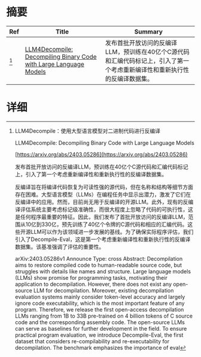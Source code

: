# 摘要

| Ref | Title | Summary |
| --- | --- | --- |
| [^1] | [LLM4Decompile: Decompiling Binary Code with Large Language Models](https://arxiv.org/abs/2403.05286) | 发布首批开放访问的反编译LLM，预训练在40亿个C源代码和汇编代码标记上，引入了第一个考虑重新编译性和重新执行性的反编译数据集。 |

# 详细

[^1]: LLM4Decompile：使用大型语言模型对二进制代码进行反编译

    LLM4Decompile: Decompiling Binary Code with Large Language Models

    [https://arxiv.org/abs/2403.05286](https://arxiv.org/abs/2403.05286)

    发布首批开放访问的反编译LLM，预训练在40亿个C源代码和汇编代码标记上，引入了第一个考虑重新编译性和重新执行性的反编译数据集。

    

    反编译旨在将编译代码恢复为可读性强的源代码，但在名称和结构等细节方面存在困难。大型语言模型（LLMs）在编程任务中显示出潜力，激发了它们在反编译中的应用。然而，目前尚无用于反编译的开源LLM。此外，现有的反编译评估系统主要考虑标记级准确性，而很大程度上忽略了代码的可执行性，这是任何程序最重要的特征。因此，我们发布了首批开放访问的反编译LLM，范围从10亿到330亿，预先训练了40亿个令牌的C源代码和相应的汇编代码。这些开源LLM可以作为该领域进一步发展的基线。为了确保实际程序评估，我们引入了Decompile-Eval，这是第一个考虑重新编译性和重新执行性的反编译数据集。该基准强调了评估的重要性。

    arXiv:2403.05286v1 Announce Type: cross  Abstract: Decompilation aims to restore compiled code to human-readable source code, but struggles with details like names and structure. Large language models (LLMs) show promise for programming tasks, motivating their application to decompilation. However, there does not exist any open-source LLM for decompilation. Moreover, existing decompilation evaluation systems mainly consider token-level accuracy and largely ignore code executability, which is the most important feature of any program. Therefore, we release the first open-access decompilation LLMs ranging from 1B to 33B pre-trained on 4 billion tokens of C source code and the corresponding assembly code. The open-source LLMs can serve as baselines for further development in the field. To ensure practical program evaluation, we introduce Decompile-Eval, the first dataset that considers re-compilability and re-executability for decompilation. The benchmark emphasizes the importance of eval
    

